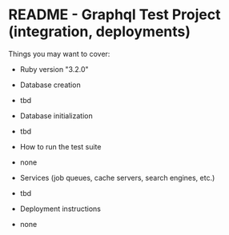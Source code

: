 # README - Graphql Test Project (integration, deployments)

Things you may want to cover:

* Ruby version
"3.2.0"

* Database creation
- tbd

* Database initialization
- tbd

* How to run the test suite
- none

* Services (job queues, cache servers, search engines, etc.)
- tbd

* Deployment instructions
- none
